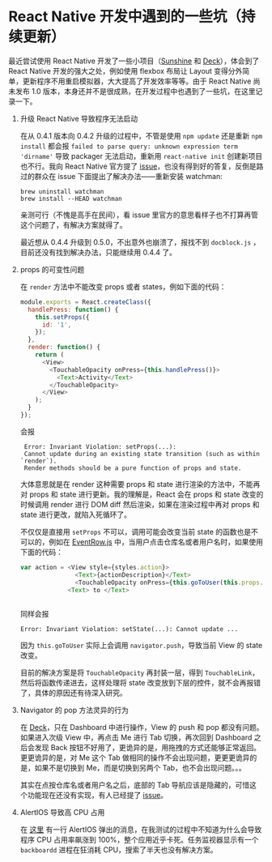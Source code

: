 React Native 开发中遇到的一些坑（持续更新）
=====================================

最近尝试使用 React Native 开发了一些小项目（[Sunshine](https://github.com/skyline75489/Sunshine-React-Native) 和 [Deck](https://github.com/skyline75489/Deck)），体会到了 React Native 开发的强大之处，例如使用 flexbox 布局让 Layout 变得分外简单，更新程序不用重启模拟器，大大提高了开发效率等等。由于 React Native 尚未发布 1.0 版本，本身还并不是很成熟，在开发过程中也遇到了一些坑，在这里记录一下。

1. 升级 React Native 导致程序无法启动
    
    在从 0.4.1 版本向 0.4.2 升级的过程中，不管是使用 `npm update` 还是重新 `npm install` 都会报 `failed to parse query: unknown expression term 'dirname'` 导致 packager 无法启动，重新用 `react-native init` 创建新项目也不行。我向 React Native 官方提了 [issue](https://github.com/facebook/react-native/issues/1213)，也没有得到好的答复，反倒是路过的群众在 issue 下面提出了解决办法——重新安装 watchman:
       
    ```nohighlight
    brew uninstall watchman
    brew install --HEAD watchman
    ```
   
    亲测可行（不愧是高手在民间），看 issue 里官方的意思看样子也不打算再管这个问题了，有解决方案就得了。
   
    最近想从 0.4.4 升级到 0.5.0，不出意外也崩溃了，报找不到 `docblock.js` ，目前还没有找到解决办法，只能继续用 0.4.4 了。
   
2. props 的可变性问题

    在 `render` 方法中不能改变 props 或者 states，例如下面的代码：
    
    ```javascript
    module.exports = React.createClass({
	  handlePress: function() {
	    this.setProps({
	      id: '1',
	    });
	  }, 
	  render: function() {
	    return (
          <View>
            <TouchableOpacity onPress={this.handlePress()}>
              <Text>Activity</Text>
            </TouchableOpacity>
          </View>
	    );
	  }
	});
	```

    会报
        
        Error: Invariant Violation: setProps(...): 
        Cannot update during an existing state transition (such as within `render`). 
        Render methods should be a pure function of props and state.


    大体意思就是在 render 这种需要 props 和 state 进行渲染的方法中，不能再对 props 和 state 进行更新。我的理解是，React 会在 props 和 state 改变的时候调用 render 进行 DOM diff 然后渲染，如果在渲染过程中再对 props 和 state 进行更改，就陷入死循环了。
    
    
    不仅仅是直接用 `setProps` 不可以，调用可能会改变当前 state 的函数也是不可以的，例如在 [EventRow.js](https://github.com/skyline75489/Deck/blob/master/App/Components/EventRow.js) 中，当用户点击仓库名或者用户名时，如果使用下面的代码：
    
    ```javascript
    var action = <View style={styles.action}>
                   <Text>{actionDescription}</Text>
                   <TouchableOpacity onPress={this.goToUser(this.props.data.name)}><Text>data.payload.member.login</Text></TouchableOpacity>
                 <Text> to </Text>
     
    ```
    
    同样会报
    
    ```nohighlight
    Error: Invariant Violation: setState(...): Cannot update ...
    ```
    
    因为 `this.goToUser` 实际上会调用 `navigator.push`，导致当前 View 的 state 改变。
    
    目前的解决方案是将 `TouchableOpacity` 再封装一层，得到 `TouchableLink`，然后将函数传递进去，这样处理将 state 改变放到下层的控件，就不会再报错了，具体的原因还有待深入研究。
    
    
3. Navigator 的 pop 方法灵异的行为

    在 [Deck](https://github.com/skyline75489/Deck)，只在 Dashboard 中进行操作，View 的 push 和 pop 都没有问题。如果进入次级 View 中，再点击 Me 进行 Tab 切换，再次回到 Dashboard 之后会发现 Back 按钮不好用了，更诡异的是，用拖拽的方式还能够正常返回。更更诡异的是，对 Me 这个 Tab 做相同的操作不会出现问题，更更更诡异的是，如果不是切换到 Me，而是切换到另两个 Tab，也不会出现问题。。。
    
    其实在点按仓库名或者用户名之后，底部的 Tab 导航应该是隐藏的，可惜这个功能现在还没有实现，有人已经提了 [issue](https://github.com/facebook/react-native/issues/1489)。
    
4. AlertIOS 导致高 CPU 占用

    在 [这里](https://github.com/skyline75489/Deck/blob/master/App/Components/RepoDetail.js#L197) 有一行 AlertIOS 弹出的消息，在我测试的过程中不知道为什么会导致程序 CPU 占用率飙涨到 100%，整个应用近乎卡死。任务监视器显示有一个 `backboardd` 进程在狂消耗 CPU，搜索了半天也没有解决方案。
    
    